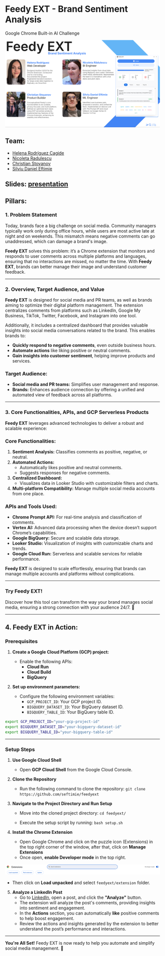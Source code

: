 # Feedy EXT - Brand Sentiment Analysis
Google Chrome Built-in AI Challenge

![image](images/team.jpg)


## Team: 
- [Helena Rodríguez Cagide](www.linkedin.com/in/helena-rodriguez-cagide)
- [Nicoleta Radulescu](https://www.linkedin.com/in/cornelia-nicoleta-radulescu-6b3b7b16a/)
- [Christian Stoyanov](https://www.linkedin.com/in/christian-stoyanov/)
- [Silviu Daniel Eftimie](https://www.linkedin.com/in/eftimiesilviudaniel/)


## Slides: [presentation](https://docs.google.com/presentation/d/1FMSB0SC8emAEIaiQybZuFdGAlA1DWjexGg-lQh_6zu4/edit?usp=sharing)
 
## Pillars:

### 1. Problem Statement  
Today, brands face a big challenge on social media. Community managers typically work only during office hours, while users are most active late at night and on weekends. This mismatch means negative comments can go unaddressed, which can damage a brand's image.  

**Feedy EXT** solves this problem: it’s a Chrome extension that monitors and responds to user comments across multiple platforms and languages, ensuring that no interactions are missed, no matter the time. With **Feedy EXT**, brands can better manage their image and understand customer feedback.  

---  

### 2. Overview, Target Audience, and Value  

**Feedy EXT** is designed for social media and PR teams, as well as brands aiming to optimize their digital platform management. The extension centralizes comments from platforms such as LinkedIn, Google My Business, TikTok, Twitter, Facebook, and Instagram into one tool.  

Additionally, it includes a centralized dashboard that provides valuable insights into social media conversations related to the brand. This enables brands to:  
- **Quickly respond to negative comments**, even outside business hours.  
- **Automate actions** like liking positive or neutral comments.  
- **Gain insights into customer sentiment**, helping improve products and services.  

### Target Audience:  
- **Social media and PR teams:** Simplifies user management and response.  
- **Brands:** Enhances audience connection by offering a unified and automated view of feedback across all platforms.  

---  

### 3. Core Functionalities, APIs, and GCP Serverless Products  

**Feedy EXT** leverages advanced technologies to deliver a robust and scalable experience:  

### Core Functionalities:  
1. **Sentiment Analysis:** Classifies comments as positive, negative, or neutral.  
2. **Automated Actions:**  
   - Automatically likes positive and neutral comments.  
   - Suggests responses for negative comments.  
3. **Centralized Dashboard:**  
   - Visualizes data in Looker Studio with customizable filters and charts.  
4. **Multi-platform Compatibility:** Manage multiple social media accounts from one place.  

### APIs and Tools Used:  
- **Chrome Prompt API:** For real-time analysis and classification of comments.  
- **Vertex AI:** Advanced data processing when the device doesn’t support Chrome’s capabilities.  
- **Google BigQuery:** Secure and scalable data storage.  
- **Looker Studio:** Visualization of insights with customizable charts and trends.  
- **Google Cloud Run:** Serverless and scalable services for reliable performance.  

**Feedy EXT** is designed to scale effortlessly, ensuring that brands can manage multiple accounts and platforms without complications.  

---  

### Try Feedy EXT!  
Discover how this tool can transform the way your brand manages social media, ensuring a strong connection with your audience 24/7. 🚀  

--- 

## 4. Feedy EXT in Action:

### Prerequisites  

1. **Create a Google Cloud Platform (GCP) project:**  
   - Enable the following APIs:  
     - **Cloud Run**  
     - **Cloud Build**  
     - **BigQuery**  

2. **Set up environment parameters:**  
   - Configure the following environment variables:  
     - `GCP_PROJECT_ID`: Your GCP project ID.  
     - `BIGQUERY_DATASET_ID`: Your BigQuery dataset ID.  
     - `BIGQUERY_TABLE_ID`: Your BigQuery table ID.
```bash
export GCP_PROJECT_ID="your-gcp-project-id"
export BIGQUERY_DATASET_ID="your-bigquery-dataset-id"
export BIGQUERY_TABLE_ID="your-bigquery-table-id"
```

---

### Setup Steps  

1. **Use Google Cloud Shell**
   - Open **GCP Cloud Shell** from the Google Cloud Console.  

2. **Clone the Repository**
   - Run the following command to clone the repository: 
    `git clone https://github.com/seftimie/feedyext`

3. **Navigate to the Project Directory and Run Setup**
   - Move into the cloned project directory:
    `cd feedyext/`

   - Execute the setup script by running:
    `bash setup.sh`

4. **Install the Chrome Extension**
   - Open Google Chrome and click on the puzzle icon (Extensions) in the top right corner of the window, after that, click on **Manage Extensions**
   - Once open, **enable Developer mode** in the top right.

  ![image](images/extensions.png)

   - Then click on **Load unpacked** and select `feedyext/extension` folder.
 
     
5.  **Analyze a LinkedIn Post**
    - Go to [LinkedIn](https://www.linkedin.com/), open a post, and click the **"Analyze"** button.
    - The extension will analyze the post's comments, providing insights into sentiment and engagement.
    - In the **Actions** section, you can automatically **like** positive comments to help boost engagement.
    - Review the actions and insights generated by the extension to better understand the post’s performance and interactions.
  
--- 

**You're All Set!**
Feedy EXT is now ready to help you automate and simplify social media management. 🚀
